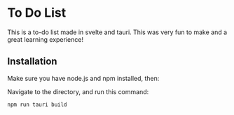# To Do List

This is a to-do list made in svelte and tauri. This was very fun to make and a great learning experience!

## Installation

Make sure you have node.js and npm installed, then:

Navigate to the directory, and run this command:

```
npm run tauri build
```

